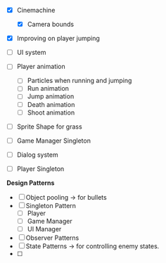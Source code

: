 - [x] Cinemachine
  - [x] Camera bounds
- [x] Improving on player jumping
- [ ] UI system
- [ ] Player animation
  - [ ] Particles when running and jumping
  - [ ] Run animation
  - [ ] Jump animation
  - [ ] Death animation
  - [ ] Shoot animation 
- [ ] Sprite Shape for grass
- [ ] Game Manager Singleton
- [ ] Dialog system
- [ ] Player Singleton



**Design Patterns**
- [ ] Object pooling -> for bullets 
- [ ] Singleton Pattern
  - [ ] Player
  - [ ] Game Manager
  - [ ] UI Manager
- [ ] Observer Patterns
- [ ] State Patterns -> for controlling enemy states.
- [ ] 